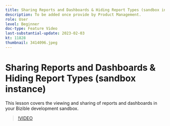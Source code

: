 ```yaml
---
title: Sharing Reports and Dashboards & Hiding Report Types (sandbox instance)
description: To be added once provide by Product Management.
role: User
level: Beginner
doc-type: Feature Video
last-substantial-update: 2023-02-03
kt: 11828
thumbnail: 3414096.jpeg
---
```


# Sharing Reports and Dashboards & Hiding Report Types (sandbox instance)

This lesson covers the viewing and sharing of reports and dashboards in your Bizible development sandbox.

>[!VIDEO](https://video.tv.adobe.com/v/3414096/?quality=12&learn=on)
